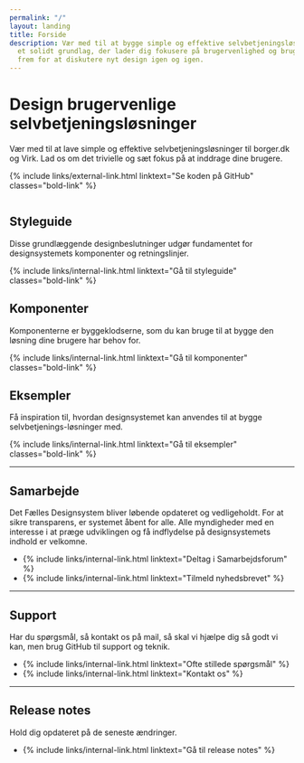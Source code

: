 ```yaml
---
permalink: "/"
layout: landing
title: Forside
description: Vær med til at bygge simple og effektive selvbetjeningsløsninger fra
  et solidt grundlag, der lader dig fokusere på brugervenlighed og brugerinddragelse
  frem for at diskutere nyt design igen og igen.
---
```


<div class="bg-alternative py-9">
    <div class="container">
        <div class="row">
            <div class="col-12 col-lg-7">
                <h1>Design brugervenlige selvbetjeningsløsninger</h1>
                <p class="font-lead">
                    Vær med til at lave simple og effektive selvbetjeningsløsninger til borger.dk og Virk. Lad os om det trivielle og sæt fokus på at inddrage dine brugere.
                </p>
                <p>{% include links/external-link.html linktext="Se koden på GitHub" classes="bold-link" %}</p>
            </div>
            <div class="col-12 col-lg-5 align-text-center">
                <img id="designsystem-illustration" src="{{ site.baseurl }}/assets/img/descriptionimages/Forside_illu_virk.svg" alt="" class="d-none d-lg-inline-block">
            </div>
        </div>
    </div>
</div>

<div class="container">
    <div class="row py-9">
        <div class="col-12 col-lg-4">
            <h2 class="mt-0">Styleguide</h2>
            <p>Disse grundlæggende designbeslutninger udgør fundamentet for designsystemets komponenter og retningslinjer.</p>
            <p>{% include links/internal-link.html linktext="Gå til styleguide" classes="bold-link" %}</p>
        </div>
        <div class="col-12 col-lg-4">
            <h2 class="mt-lg-0">Komponenter</h2>
            <p>Komponenterne er byggeklodserne, som du kan bruge til at bygge den løsning dine brugere har behov for.</p>
            <p>{% include links/internal-link.html linktext="Gå til komponenter" classes="bold-link" %}</p>
        </div>
        <div class="col-12 col-lg-4">
            <h2 class="mt-lg-0">Eksempler</h2>
            <p>Få inspiration til, hvordan designsystemet kan anvendes til at bygge selvbetjenings-løsninger med.</p>
            <p>{% include links/internal-link.html linktext="Gå til eksempler" classes="bold-link" %}</p>
        </div>
    </div>
    <hr>
    <div class="py-9">
        <h2 class="mt-0">Samarbejde</h2>
        <p>Det Fælles Designsystem bliver løbende opdateret og vedligeholdt. For at sikre transparens, er systemet åbent for alle. Alle myndigheder med en interesse i at præge udviklingen og få indflydelse på designsystemets indhold er velkomne. </p>
        <ul class="nobullet-list">
            <li>{% include links/internal-link.html linktext="Deltag i Samarbejdsforum" %}</li>
            <li>{% include links/internal-link.html linktext="Tilmeld nyhedsbrevet" %}</li>
        </ul>
    </div>
    <hr>
    <div class="py-9">
        <h2 class="mt-0">Support</h2>
        <p>Har du spørgsmål, så kontakt os på mail, så skal vi hjælpe dig så godt vi kan, men brug GitHub til support og teknik.</p>
        <ul class="nobullet-list">
            <li>{% include links/internal-link.html linktext="Ofte stillede spørgsmål" %}</li>
            <li>{% include links/internal-link.html linktext="Kontakt os" %}</li>
        </ul>
    </div>
    <hr>
    <div class="pt-9">
        <h2 class="mt-0">Release notes</h2>
        <p>Hold dig opdateret på de seneste ændringer.</p>
        <ul class="nobullet-list">
            <li>{% include links/internal-link.html linktext="Gå til release notes" %}</li>
        </ul>
    </div> 
</div>
